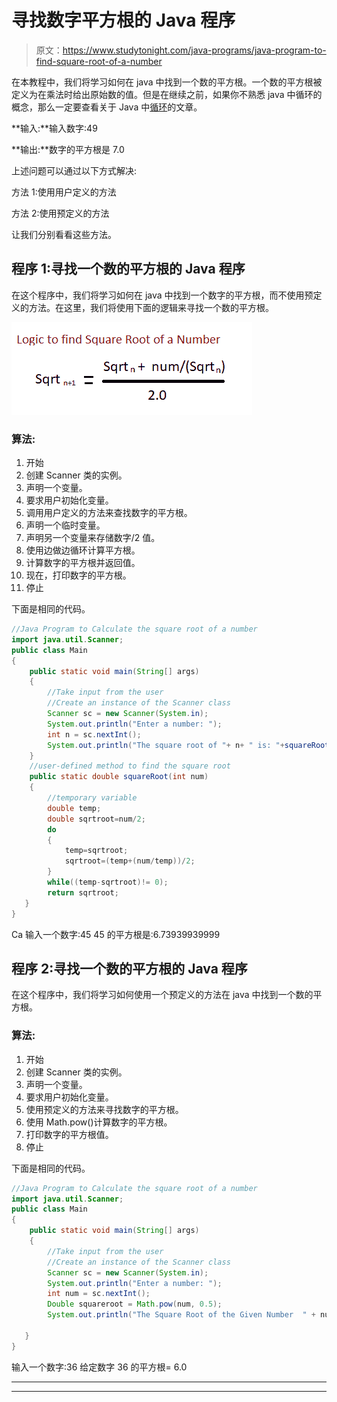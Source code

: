 # 寻找数字平方根的 Java 程序

> 原文：<https://www.studytonight.com/java-programs/java-program-to-find-square-root-of-a-number>

在本教程中，我们将学习如何在 java 中找到一个数的平方根。一个数的平方根被定义为在乘法时给出原始数的值。但是在继续之前，如果你不熟悉 java 中循环的概念，那么一定要查看关于 Java 中[循环](https://www.studytonight.com/java/loops-in-java.php)的文章。

**输入:**输入数字:49

**输出:**数字的平方根是 7.0

上述问题可以通过以下方式解决:

方法 1:使用用户定义的方法

方法 2:使用预定义的方法

让我们分别看看这些方法。

## 程序 1:寻找一个数的平方根的 Java 程序

在这个程序中，我们将学习如何在 java 中找到一个数字的平方根，而不使用预定义的方法。在这里，我们将使用下面的逻辑来寻找一个数的平方根。

![](img/327dcb24665090cff06a0c79daa09e54.png)

### 算法:

1.  开始
2.  创建 Scanner 类的实例。
3.  声明一个变量。
4.  要求用户初始化变量。
5.  调用用户定义的方法来查找数字的平方根。
6.  声明一个临时变量。
7.  声明另一个变量来存储数字/2 值。
8.  使用边做边循环计算平方根。
9.  计算数字的平方根并返回值。
10.  现在，打印数字的平方根。
11.  停止

下面是相同的代码。

```java
//Java Program to Calculate the square root of a number
import java.util.Scanner;  
public class Main   
{  
    public static void main(String[] args)    
    {
        //Take input from the user
        //Create an instance of the Scanner class
        Scanner sc = new Scanner(System.in); 
        System.out.println("Enter a number: ");  
        int n = sc.nextInt();  
        System.out.println("The square root of "+ n+ " is: "+squareRoot(n));  
    }  
    //user-defined method to find the square root  
    public static double squareRoot(int num)   
    {  
        //temporary variable  
        double temp;  
        double sqrtroot=num/2;  
        do   
        {  
            temp=sqrtroot;  
            sqrtroot=(temp+(num/temp))/2;  
        }   
        while((temp-sqrtroot)!= 0);  
        return sqrtroot;  
   }  
} 
```

Ca
输入一个数字:45
45 的平方根是:6.73939939999

## 程序 2:寻找一个数的平方根的 Java 程序

在这个程序中，我们将学习如何使用一个预定义的方法在 java 中找到一个数的平方根。

### 算法:

1.  开始
2.  创建 Scanner 类的实例。
3.  声明一个变量。
4.  要求用户初始化变量。
5.  使用预定义的方法来寻找数字的平方根。
6.  使用 Math.pow()计算数字的平方根。
7.  打印数字的平方根值。
8.  停止

下面是相同的代码。

```java
//Java Program to Calculate the square root of a number
import java.util.Scanner;  
public class Main   
{  
    public static void main(String[] args)    
    {
        //Take input from the user
        //Create an instance of the Scanner class
        Scanner sc = new Scanner(System.in); 
        System.out.println("Enter a number: ");  
        int num = sc.nextInt();  
        Double squareroot = Math.pow(num, 0.5);
        System.out.println("The Square Root of the Given Number  " + num + "  =  " + squareroot);

   }  
} 
```

输入一个数字:36
给定数字 36 的平方根= 6.0

* * *

* * *